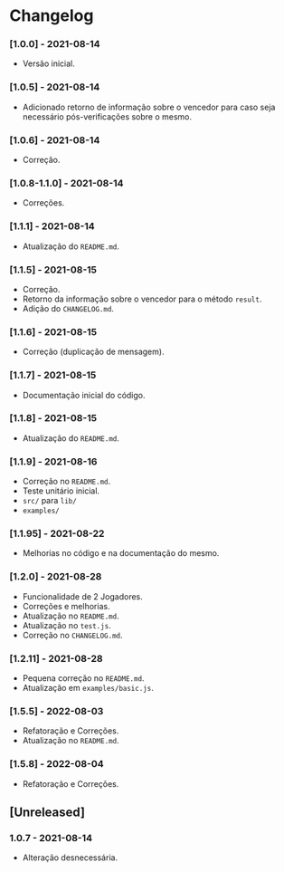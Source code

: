 # Changelog

### [1.0.0] - 2021-08-14
- Versão inicial.

### [1.0.5] - 2021-08-14
- Adicionado retorno de informação sobre o vencedor para caso seja necessário pós-verificações sobre o mesmo.

### [1.0.6] - 2021-08-14
- Correção.

### [1.0.8-1.1.0] - 2021-08-14
- Correções.

### [1.1.1] - 2021-08-14
- Atualização do `README.md`.

### [1.1.5] - 2021-08-15
- Correção.
- Retorno da informação sobre o vencedor para o método `result`.
- Adição do `CHANGELOG.md`.

### [1.1.6] - 2021-08-15
- Correção (duplicação de mensagem).

### [1.1.7] - 2021-08-15
- Documentação inicial do código.

### [1.1.8] - 2021-08-15
- Atualização do `README.md`.

### [1.1.9] - 2021-08-16
- Correção no `README.md`.
- Teste unitário inicial.
- `src/` para `lib/`
- `examples/`

### [1.1.95] - 2021-08-22
- Melhorias no código e na documentação do mesmo.

### [1.2.0] - 2021-08-28
- Funcionalidade de 2 Jogadores.
- Correções e melhorias.
- Atualização no `README.md`.
- Atualização no `test.js`.
- Correção no `CHANGELOG.md`.

### [1.2.11] - 2021-08-28
- Pequena correção no `README.md`.
- Atualização em `examples/basic.js`.

### [1.5.5] - 2022-08-03
- Refatoração e Correções.
- Atualização no `README.md`.

### [1.5.8] - 2022-08-04
- Refatoração e Correções.

## [Unreleased]
### 1.0.7 - 2021-08-14
- Alteração desnecessária.
